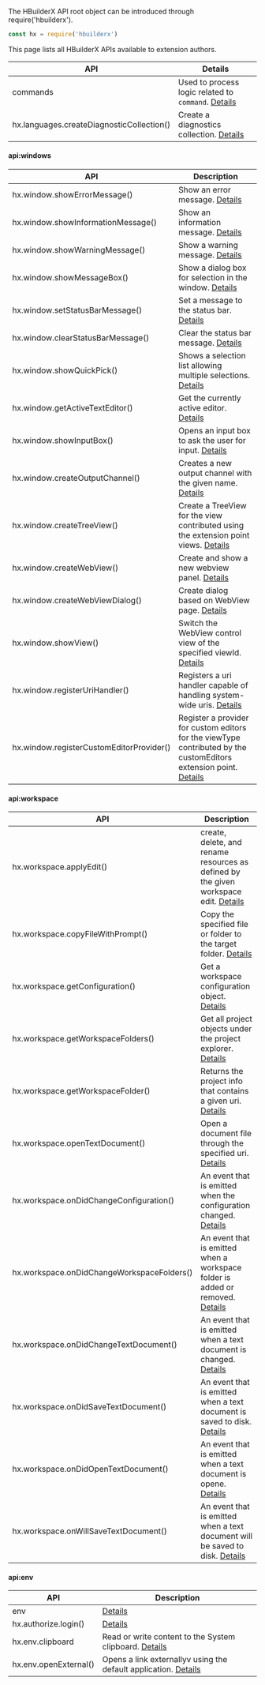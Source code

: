 The HBuilderX API root object can be introduced through require('hbuilderx').

```javascript
const hx = require('hbuilderx')
```

This page lists all HBuilderX APIs available to extension authors.

|API	|Details	|
|--	|--	|
|commands	|Used to process logic related to `command`. [Details](/ExtensionDocs/Api/commands)	|
|hx.languages.createDiagnosticCollection()	|Create a diagnostics collection. [Details](/ExtensionDocs/Api/languages/createDiagnosticCollection)		|

#### api:windows
|API									|Description																											|
|--											|--																												|
|hx.window.showErrorMessage()				|Show an error message. [Details](/ExtensionDocs/Api/windows/Message?id=showerrormessage)					|
|hx.window.showInformationMessage()			|Show an information message. [Details](/ExtensionDocs/Api/windows/Message?id=showinformationmessage)					|
|hx.window.showWarningMessage()				|Show a warning message. [Details](/ExtensionDocs/Api/windows/Message?id=showwarningmessage)					|
|hx.window.showMessageBox()					|Show a dialog box for selection in the window. [Details](/ExtensionDocs/Api/windows/showMessageBox)									|
|hx.window.setStatusBarMessage()			|Set a message to the status bar. [Details](/ExtensionDocs/Api/windows/StatusBar?id=setstatusbarmessage)								|
|hx.window.clearStatusBarMessage()			|Clear the status bar message. [Details](/ExtensionDocs/Api/windows/StatusBar?id=clearstatusbarmessage)							|
|hx.window.showQuickPick()					|Shows a selection list allowing multiple selections. [Details](/ExtensionDocs/Api/windows/showQuickPick)							|
|hx.window.getActiveTextEditor()			|Get the currently active editor. [Details](/ExtensionDocs/Api/windows/getActiveTextEditor)										|
|hx.window.showInputBox()					|Opens an input box to ask the user for input. [Details](/ExtensionDocs/Api/windows/showInputBox)						|
|hx.window.createOutputChannel()			|Creates a new output channel with the given name. [Details](/ExtensionDocs/Api/windows/createOutputChannel)		|
|hx.window.createTreeView()					|Create a TreeView for the view contributed using the extension point views. [Details](/ExtensionDocs/Api/windows/createTreeView)																|
|hx.window.createWebView()					|Create and show a new webview panel. [Details](/ExtensionDocs/Api/windows/createWebView)																|
|hx.window.createWebViewDialog()			|Create dialog based on WebView page. [Details](/ExtensionDocs/Api/windows/createWebViewDialog)								|
|hx.window.showView()						|Switch the WebView control view of the specified viewId. [Details](/ExtensionDocs/Api/windows/showView)										|
|hx.window.registerUriHandler()				|Registers a uri handler capable of handling system-wide uris. [Details](/ExtensionDocs/Api/windows/registerUriHandler)	|
|hx.window.registerCustomEditorProvider()	|Register a provider for custom editors for the viewType contributed by the customEditors extension point. [Details](/ExtensionDocs/Api/windows/registerCustomEditorProvider)								|

#### api:workspace
|API									|Description																										|
|--											|--																											|
|hx.workspace.applyEdit()					|create, delete, and rename resources as defined by the given workspace edit. [Details](/ExtensionDocs/Api/workspace/applyEdit)							|
|hx.workspace.copyFileWithPrompt()			|Copy the specified file or folder to the target folder. [Details](/ExtensionDocs/Api/workspace/copyFileWithPrompt)				|
|hx.workspace.getConfiguration()			|Get a workspace configuration object. [Details](/ExtensionDocs/Api/workspace/getConfiguration)						|
|hx.workspace.getWorkspaceFolders()			|Get all project objects under the project explorer. [Details](/ExtensionDocs/Api/workspace/getWorkspaceFolders)	|
|hx.workspace.getWorkspaceFolder()			|Returns the project info that contains a given uri. [Details](/ExtensionDocs/Api/workspace/getWorkspaceFolder)								|
|hx.workspace.openTextDocument()			|Open a document file through the specified uri. [Details](/ExtensionDocs/Api/workspace/openTextDocument)							|
|hx.workspace.onDidChangeConfiguration()	|An event that is emitted when the configuration changed. [Details](/ExtensionDocs/Api/workspace/onDidChangeConfiguration)												|
|hx.workspace.onDidChangeWorkspaceFolders()	|An event that is emitted when a workspace folder is added or removed. [Details](/ExtensionDocs/Api/workspace/onDidChangeWorkspaceFolders)											|
|hx.workspace.onDidChangeTextDocument()		|An event that is emitted when a text document is changed. [Details](/ExtensionDocs/Api/workspace/onDidChangeTextDocument)												|
|hx.workspace.onDidSaveTextDocument()		|An event that is emitted when a text document is saved to disk. [Details](/ExtensionDocs/Api/workspace/onDidSaveTextDocument)													|
|hx.workspace.onDidOpenTextDocument()		|An event that is emitted when a text document is opene. [Details](/ExtensionDocs/Api/workspace/onDidOpenTextDocument)													|
|hx.workspace.onWillSaveTextDocument()		| An event that is emitted when a text document will be saved to disk. [Details](/ExtensionDocs/Api/workspace/onWillSaveTextDocument)							|

#### api:env
|API				|Description																			|
|--						|--																				|
| env				| [Details](/ExtensionDocs/Api/env/readme)											|
| hx.authorize.login()	|[Details](/ExtensionDocs/Api/env/authorize)										|
| hx.env.clipboard		|Read or write content to the System clipboard. [Details](/ExtensionDocs/Api/env/Clipboard)	|
| hx.env.openExternal()	| Opens a link externallyv using the default application. [Details](/ExtensionDocs/Api/env/openExternal)					|

